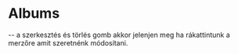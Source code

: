 # Albums
-- a szerkesztés és törlés gomb akkor jelenjen meg ha rákattintunk a merzőre amit szeretnénk módosítani.
